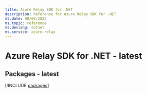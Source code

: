 ```yaml
---
title: Azure Relay SDK for .NET
description: Reference for Azure Relay SDK for .NET
ms.date: 08/06/2025
ms.topic: reference
ms.devlang: dotnet
ms.service: azure-relay
---
```

# Azure Relay SDK for .NET - latest
## Packages - latest
[!INCLUDE [packages](relay-index.md)]